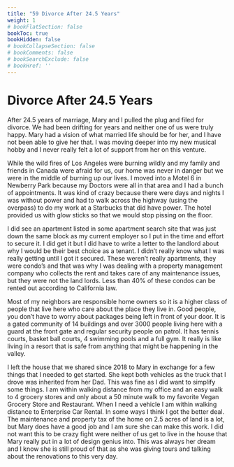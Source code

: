 ```yaml
---
title: "59 Divorce After 24.5 Years"
weight: 1
# bookFlatSection: false
bookToc: true
bookHidden: false
# bookCollapseSection: false
# bookComments: false
# bookSearchExclude: false
# bookHref: ''
---
```

# Divorce After 24.5 Years
After 24.5 years of marriage, Mary and I pulled the plug and filed for divorce. We had been drifting for years and neither one of us were truly happy. Mary had a vision of what married life should be for her, and I have not been able to give her that. I was moving deeper into my new musical hobby and I never really felt a lot of support from her on this venture.

While the wild fires of Los Angeles were burning wildly and my family and friends in Canada were afraid for us, our home was never in danger but we were in the middle of burning up our lives. I moved into a Motel 6 in Newberry Park because my Doctors were all in that area and I had a bunch of appointments. It was kind of crazy because there were days and nights I was without power and had to walk across the highway (using the overpass) to do my work at a Starbucks that did have power.  The hotel provided us with glow sticks so that we would stop pissing on the floor.

I did see an apartment listed in some apartment search site that was just down the same block as my current employer so I put in the time and effort to secure it. I did get it but I did have to write a letter to the landlord about why I would be their best choice as a tenant. I didn’t really know what I was really getting until I got it secured. These weren’t really apartments, they were condo’s and that was why I was dealing with a property management company who collects the rent and takes care of any maintenance issues, but they were not the land lords. Less than 40% of these condos can be rented out according to California law.

Most of my neighbors are responsible home owners so it is a higher class of people that live here who care about the place they live in. Good people, you don’t have to worry about packages being left in front of your door. It is a gated community of 14 buildings and over 3000 people living here with a guard at the front gate and regular security people on patrol. It has tennis courts, basket ball courts, 4 swimming pools and a full gym. It really is like living in a resort that is safe from anything that might be happening in the valley.

I left the house that we shared since 2018 to Mary in exchange for a few things that I needed to get started. She kept both vehicles as the truck that I drove was inherited from her Dad. This was fine as I did want to simplify some things. I am within walking distance from my office and an easy walk to 4 grocery stores and only about a 50 minute walk to my favorite Vegan Grocery Store and Restaurant. When I need a vehicle I am within walking distance to Enterprise Car Rental. In some ways I think I got the better deal. The maintenance and property tax of the home on 2.5 acres of land is a lot, but Mary does have a good job and I am sure she can make this work. I did not want this to be crazy fight were neither of us get to live in the house that Mary really put in a lot of design genius into. This was always her dream and I know she is still proud of that as she was giving tours and talking about the renovations to this very day.    